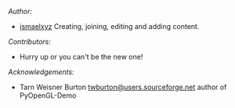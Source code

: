 *Author:*
- [ismaelxyz](https://github.com/ismaelxyz) Creating, joining, editing and adding content.


*Contributors:*

- Hurry up or you can't be the new one!

*Acknowledgements:*
- Tarn Weisner Burton <twburton@users.sourceforge.net> author of PyOpenGL-Demo
